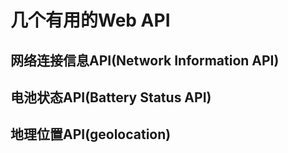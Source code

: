 # 几个有用的Web API

## 网络连接信息API(Network Information API)

## 电池状态API(Battery Status API)

## 地理位置API(geolocation)

<WebAPIs-Geolocation></WebAPIs-Geolocation>
